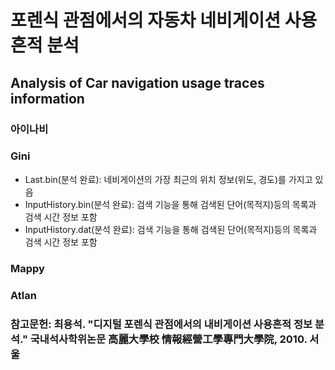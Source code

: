 # 포렌식 관점에서의 자동차 네비게이션 사용 흔적 분석
## Analysis of Car navigation usage traces information
### 아이나비
### Gini
+ Last.bin(분석 완료): 네비게이션의 가장 최근의 위치 정보(위도, 경도)를 가지고 있음
+ InputHistory.bin(분석 완료): 검색 기능을 통해 검색된 단어(목적지)등의 목록과 검색 시간 정보 포함
+ InputHistory.dat(분석 완료): 검색 기능을 통해 검색된 단어(목적지)등의 목록과 검색 시간 정보 포함
### Mappy
### Atlan

### 참고문헌: 최용석. "디지털 포렌식 관점에서의 내비게이션 사용흔적 정보 분석." 국내석사학위논문 高麗大學校 情報經營工學專門大學院, 2010. 서울